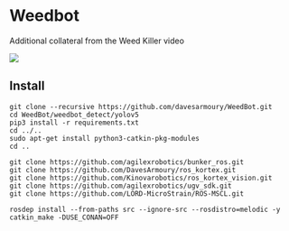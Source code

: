 # Weedbot

Additional collateral from the Weed Killer video

[<img src="https://img.youtube.com/vi/t7TLKLm5_10/0.jpg">](https://youtu.be/t7TLKLm5_10)

## Install

    git clone --recursive https://github.com/davesarmoury/WeedBot.git
    cd WeedBot/weedbot_detect/yolov5
    pip3 install -r requirements.txt
    cd ../..
    sudo apt-get install python3-catkin-pkg-modules
    cd ..

    git clone https://github.com/agilexrobotics/bunker_ros.git
    git clone https://github.com/DavesArmoury/ros_kortex.git
    git clone https://github.com/Kinovarobotics/ros_kortex_vision.git
    git clone https://github.com/agilexrobotics/ugv_sdk.git
    git clone https://github.com/LORD-MicroStrain/ROS-MSCL.git

    rosdep install --from-paths src --ignore-src --rosdistro=melodic -y
    catkin_make -DUSE_CONAN=OFF
